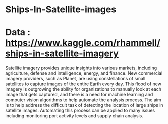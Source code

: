 # Ships-In-Satellite-images
# Data : https://www.kaggle.com/rhammell/ships-in-satellite-imagery
Satellite imagery provides unique insights into various markets, including agriculture, defense and intelligence, energy, and finance. New commercial imagery providers, such as Planet, are using constellations of small satellites to capture images of the entire Earth every day.  This flood of new imagery is outgrowing the ability for organizations to manually look at each image that gets captured, and there is a need for machine learning and computer vision algorithms to help automate the analysis process.  The aim  is to help address the difficult task of detecting the location of large ships in satellite images. Automating this process can be applied to many issues including monitoring port activity levels and supply chain analysis.
